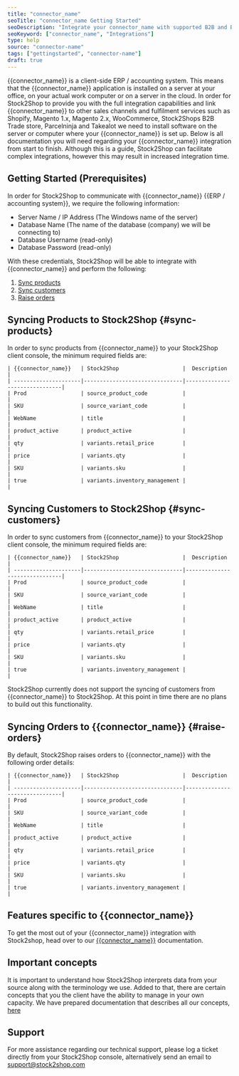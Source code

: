 ```yaml
---
title: "connector_name"
seoTitle: "connector_name Getting Started"
seoDescription: "Integrate your connector_name with supported B2B and B2C Systems through Stock2Shop"
seoKeyword: ["connector_name", "Integrations"]
type: help
source: "connector-name"
tags: ["gettingstarted", "connector-name"]
draft: true
---
```


{{connector_name}} is a client-side ERP / accounting system. 
This means that the {{connector_name}} application is installed on a 
server at your office, on your actual work computer or on a 
server in the cloud. In order for Stock2Shop to provide you 
with the full integration capabilities and link {{connector_name}} 
to other sales channels and fulfilment services such as 
Shopify, Magento 1.x, Magento 2.x, WooCommerce, Stock2Shops B2B Trade store, 
Parcelninja and Takealot we need to install software on the server or computer where your {{connector_name}} is set up. 
Below is all documentation you will need regarding your {{connector_name}} integration from start to finish.
Although this is a guide, Stock2Shop can facilitate complex integrations, however this may result in increased integration time.

## Getting Started (Prerequisites)
In order for Stock2Shop to communicate with {{connector_name}} {{ERP / accounting system}}, 
we require the following information:

- Server Name / IP Address (The Windows name of the server)
- Database Name (The name of the database (company) we will be connecting to)
- Database Username (read-only)
- Database Password (read-only)

With these credentials, Stock2Shop will be able to integrate with 
{{connector_name}} and perform the following:

1. [Sync products](#sync-products) 
2. [Sync customers](#sync-customers) 
3. [Raise orders](#raise-orders) 

## Syncing Products to Stock2Shop {#sync-products}
In order to sync products from {{connector_name}} to your Stock2Shop client console, 
the minimum required fields are:

```
| {{connector_name}}   | Stock2Shop                    |  Description                  |
| ---------------------|-------------------------------|-------------------------------|
| Prod                 | source_product_code           |                               |
| SKU                  | source_variant_code           |                               |
| WebName              | title                         |                               |
| product_active       | product_active                |                               |
| qty                  | variants.retail_price         |                               |
| price                | variants.qty                  |                               |
| SKU                  | variants.sku                  |                               |
| true                 | variants.inventory_management |                               |

 ```

## Syncing Customers to Stock2Shop  {#sync-customers}
In order to sync customers from {{connector_name}} to your Stock2Shop client console, 
the minimum required fields are:

```
| {{connector_name}}   | Stock2Shop                    |  Description                  |
| ---------------------|-------------------------------|-------------------------------|
| Prod                 | source_product_code           |                               |
| SKU                  | source_variant_code           |                               |
| WebName              | title                         |                               |
| product_active       | product_active                |                               |
| qty                  | variants.retail_price         |                               |
| price                | variants.qty                  |                               |
| SKU                  | variants.sku                  |                               |
| true                 | variants.inventory_management |                               |

 ```
 
 Stock2Shop currently does not support the syncing of customers from {{connector_name}} to Stock2Shop.
 At this point in time there are no plans to build out this functionality.
 
## Syncing Orders to {{connector_name}} {#raise-orders}
By default, Stock2Shop raises orders to {{connector_name}} with the following order details:

```
| {{connector_name}}   | Stock2Shop                    |  Description                  |
| ---------------------|-------------------------------|-------------------------------|
| Prod                 | source_product_code           |                               |
| SKU                  | source_variant_code           |                               |
| WebName              | title                         |                               |
| product_active       | product_active                |                               |
| qty                  | variants.retail_price         |                               |
| price                | variants.qty                  |                               |
| SKU                  | variants.sku                  |                               |
| true                 | variants.inventory_management |                               |

 ```

## Features specific to {{connector_name}}
To get the most out of your {{connector_name}} integration with Stock2shop, 
head over to our [{{connector_name}}](/help/# "{{connector_name}} features") documentation.

## Important concepts 
It is important to understand how Stock2Shop interprets data from your source 
along with the terminology we use. Added to that, there are certain concepts that you 
the client have the ability to manage in your own capacity. We have prepared 
documentation that describes all our concepts, [here](/help/how-it-works "How it works")

## Support
For more assistance regarding our technical support, please log a ticket
directly from your Stock2Shop console, alternatively send an email to support@stock2shop.com
